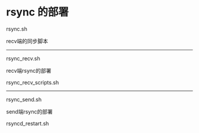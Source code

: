 # rsync 的部署

rsync.sh

recv端的同步脚本

---

rsync_recv.sh 

recv端rsync的部署

rsync_recv_scripts.sh


---
rsync_send.sh

send端rsync的部署

rsyncd_restart.sh